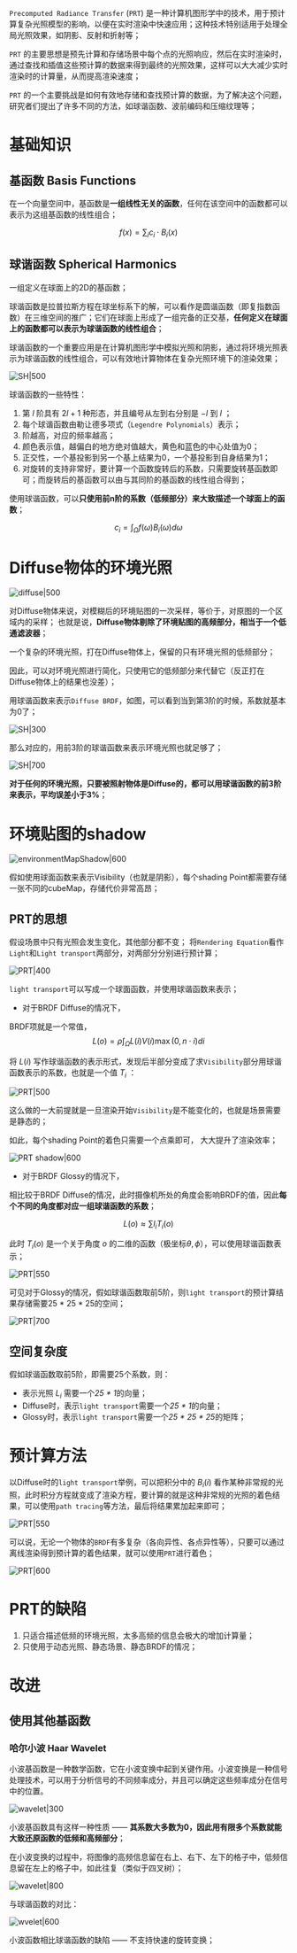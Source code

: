 
`Precomputed Radiance Transfer` (`PRT`) 是一种计算机图形学中的技术，用于预计算复杂光照模型的影响，以便在实时渲染中快速应用；这种技术特别适用于处理全局光照效果，如阴影、反射和折射等；

`PRT` 的主要思想是预先计算和存储场景中每个点的光照响应，然后在实时渲染时，通过查找和插值这些预计算的数据来得到最终的光照效果，这样可以大大减少实时渲染时的计算量，从而提高渲染速度；

`PRT` 的一个主要挑战是如何有效地存储和查找预计算的数据，为了解决这个问题，研究者们提出了许多不同的方法，如球谐函数、波前编码和压缩纹理等；

# 基础知识

## 基函数 Basis Functions

在一个向量空间中，基函数是**一组线性无关的函数**，任何在该空间中的函数都可以表示为这组基函数的线性组合；

$$
f(x)=\sum_i c_i \cdot B_i(x)
$$

## 球谐函数 Spherical Harmonics

一组定义在球面上的2D的基函数；

球谐函数是拉普拉斯方程在球坐标系下的解，可以看作是圆谐函数（即复指数函数）在三维空间的推广；它们在球面上形成了一组完备的正交基，**任何定义在球面上的函数都可以表示为球谐函数的线性组合**；

球谐函数的一个重要应用是在计算机图形学中模拟光照和阴影，通过将环境光照表示为球谐函数的线性组合，可以有效地计算物体在复杂光照环境下的渲染效果；

![SH|500](https://pic-1315225359.cos.ap-shanghai.myqcloud.com/20230902041615.png)

球谐函数的一些特性：
1. 第 $l$ 阶具有 $2l+1$ 种形态，并且编号从左到右分别是 $-l$  到 $l$ ；
2. 每个球谐函数由勒让德多项式（`Legendre Polynomials`）表示；
3. 阶越高，对应的频率越高；
4. 颜色表示值，越偏白的地方绝对值越大，黄色和蓝色的中心处值为0；
5. 正交性，一个基投影到另一个基上结果为0，一个基投影到自身结果为1；
6. 对旋转的支持非常好，要计算一个函数旋转后的系数，只需要旋转基函数即可；而旋转后的基函数可以由与其同阶的基函数的线性组合得到；


使用球谐函数，可以**只使用前n阶的系数（低频部分）来大致描述一个球面上的函数**；

$$
c_i=\int_{\Omega}f(\omega)B_i(\omega)d\omega
$$

# Diffuse物体的环境光照

![diffuse|500](https://pic-1315225359.cos.ap-shanghai.myqcloud.com/20230903005922.png)

对Diffuse物体来说，对模糊后的环境贴图的一次采样，等价于，对原图的一个区域内的采样；
也就是说，**Diffuse物体剔除了环境贴图的高频部分，相当于一个低通滤波器**；

一个复杂的环境光照，打在Diffuse物体上，保留的只有环境光照的低频部分；

因此，可以对环境光照进行简化，只使用它的低频部分来代替它（反正打在Diffuse物体上的结果也没差）；

用球谐函数来表示`Diffuse BRDF`，如图，可以看到当到第3阶的时候，系数就基本为0了；

![SH|300](https://pic-1315225359.cos.ap-shanghai.myqcloud.com/20230903181539.png)

那么对应的，用前3阶的球谐函数来表示环境光照也就足够了；

![SH|700](https://pic-1315225359.cos.ap-shanghai.myqcloud.com/20230903182625.png)

**对于任何的环境光照，只要被照射物体是Diffuse的，都可以用球谐函数的前3阶来表示，平均误差小于3%**；

# 环境贴图的shadow

![environmentMapShadow|600](https://pic-1315225359.cos.ap-shanghai.myqcloud.com/20230903183947.png)

假如使用球面函数来表示Visibility（也就是阴影），每个shading Point都需要存储一张不同的cubeMap，存储代价非常高昂；

## PRT的思想

假设场景中只有光照会发生变化，其他部分都不变；
将`Rendering Equation`看作`Light`和`Light transport`两部分，对两部分分别进行预计算；

![PRT|400](https://pic-1315225359.cos.ap-shanghai.myqcloud.com/20230903185253.png)

`light transport`可以写成一个球面函数，并使用球谐函数来表示；

- 对于BRDF Diffuse的情况下，

BRDF项就是一个常值，
$$
L(o)=\rho \int_{\Omega} L(i)V(i)\max(0,n\cdot i)di
$$

将 $L(i)$ 写作球谐函数的表示形式，发现后半部分变成了求`Visibility`部分用球谐函数表示的系数，也就是一个值 $T_i$ ：

![PRT|500](https://pic-1315225359.cos.ap-shanghai.myqcloud.com/20230903190126.png)

这么做的一大前提就是一旦渲染开始`Visibility`是不能变化的，也就是场景需要是静态的；

如此，每个shading Point的着色只需要一个点乘即可， 大大提升了渲染效率；

![PRT shadow|600](https://pic-1315225359.cos.ap-shanghai.myqcloud.com/20230903193514.png)



- 对于BRDF Glossy的情况下，

相比较于BRDF Diffuse的情况，此时摄像机所处的角度会影响BRDF的值，因此**每个不同的角度都对应一组球谐函数的系数**；

$$
L(o) \approx \sum l_iT_i(o)
$$

此时 $T_i(o)$ 是一个关于角度 $o$ 的二维的函数（极坐标$\theta,\phi$），可以使用球谐函数表示；

![PRT|550](https://pic-1315225359.cos.ap-shanghai.myqcloud.com/20230903202252.png)

可见对于Glossy的情况，假如球谐函数取前5阶，则`light transport`的预计算结果存储需要25 * 25 * 25的空间；

![PRT|700](https://pic-1315225359.cos.ap-shanghai.myqcloud.com/20230903203325.png)


## 空间复杂度

假如球谐函数取前5阶，即需要25个系数，则：
- 表示光照 $L_i$ 需要一个*25 * 1*的向量；
- Diffuse时，表示`light transport`需要一个*25 * 1*的向量；
- Glossy时，表示`light transport`需要一个*25 * 25 * 25*的矩阵；

# 预计算方法

以Diffuse时的`light transport`举例，可以把积分中的 $B_i(i)$ 看作某种非常规的光照，此时积分方程就变成了渲染方程，要计算的就是这种非常规的光照的着色结果，可以使用`path tracing`等方法，最后将结果累加起来即可；

![PRT|550](https://pic-1315225359.cos.ap-shanghai.myqcloud.com/20230903204459.png)

可以说，无论一个物体的`BRDF`有多复杂（各向异性、各点异性等），只要可以通过离线渲染得到预计算的着色结果，就可以使用`PRT`进行着色；

![PRT|600](https://pic-1315225359.cos.ap-shanghai.myqcloud.com/20230903205544.png)

# PRT的缺陷

1. 只适合描述低频的环境光照，太多高频的信息会极大的增加计算量；
2. 只使用于动态光照、静态场景、静态BRDF的情况；

# 改进

## 使用其他基函数

### 哈尔小波  Haar Wavelet

小波基函数是一种数学函数，它在小波变换中起到关键作用。小波变换是一种信号处理技术，可以用于分析信号的不同频率成分，并且可以确定这些频率成分在信号中的位置。

![wavelet|300](https://pic-1315225359.cos.ap-shanghai.myqcloud.com/20230904202734.png)


小波基函数具有这样一种性质 —— **其系数大多数为0，因此用有限多个系数就能大致还原函数的低频和高频部分**；

在小波变换的过程中，将图像的高频信息留在右上、右下、左下的格子中，低频信息留在左上的格子中，如此往复（类似于四叉树）；

![wavelet|800](https://pic-1315225359.cos.ap-shanghai.myqcloud.com/20230904204939.png)


与球谐函数的对比：

![wvelet|600](https://pic-1315225359.cos.ap-shanghai.myqcloud.com/20230904205136.png)

小波函数相比球谐函数的缺陷 —— 不支持快速的旋转变换；


